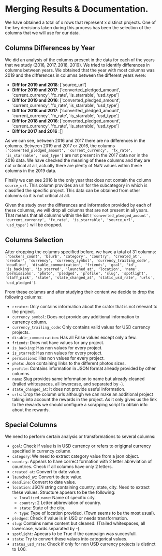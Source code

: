 # Merging Results & Documentation.

We have obtained a total of x rows that represent x distinct projects. One of the key decisions taken during this process has been the selection of the columns that we will use for our data.

## Columns Differences by Year

We did an analysis of the columns present in the data for each of the years that we study (2016, 2017, 2018, 2019). We tried to identify differences in columns between years. We obtained that the year with most columns was 2019 and the differences in columns between the different years were:

- __Diff for 2019 and 2018__: ['source_url']
- __Diff for 2019 and 2017__: ['converted_pledged_amount', 'current_currency', 'fx_rate', 'is_starrable', 'usd_type']
- __Diff for 2019 and 2016__: ['converted_pledged_amount', 'current_currency', 'fx_rate', 'is_starrable', 'usd_type']
- __Diff for 2018 and 2017__: ['converted_pledged_amount', 'current_currency', 'fx_rate', 'is_starrable', 'usd_type']
- __Diff for 2018 and 2016__: ['converted_pledged_amount', 'current_currency', 'fx_rate', 'is_starrable', 'usd_type']
- __Diff for 2017 and 2016__ :[]

As we can see, between 2016 and 2017 there are no differences in the columns. Between 2019 and 2017 or 2016, the columns `['converted_pledged_amount', 'current_currency', 'fx_rate', 'is_starrable', 'usd_type']` are not present in the 2017 data nor in the 2016 data. We have checked the meaning of these columns and they are not critical at all, actually there are plenty of NaN values within these columns in the 2019 data.

Finally we can see 2018 is the only year that does not contain the column `source_url`. This column provides an url for the subcategory in which is classified the specific project. This data can be obtained from other columns so it is not critical at all.

Given the study over the differences and information provided by each of these columns, we will drop all columns that are not present in all years. That means that all columns within the list `['converted_pledged_amount', 'current_currency', 'fx_rate', 'is_starrable', 'source_url', 'usd_type']` will be dropped.

## Columns Selection

After dropping the columns specified before, we have a total of 31 columns: `['backers_count', 'blurb', 'category', 'country', 'created_at', 'creator', 'currency', 'currency_symbol', 'currency_trailing_code', 'deadline', 'disable_communication', 'friends', 'goal', 'id', 'is_backing', 'is_starred', 'launched_at', 'location', 'name', 'permissions', 'photo', 'pledged', 'profile', 'slug', 'spotlight', 'staff_pick', 'state', 'state_changed_at', 'static_usd_rate', 'urls', 'usd_pledged']`.

From these columns and after studying their content we decide to drop the following columns:

- `creator`: Only contains information about the crator that is not relevant to the project.
- `currency_symbol`: Does not provide any additional information to currency column.
- `currency_trailing_code`: Only contains valid values for USD currency projects.
- `disable_communication`: Has all False values except only a few.
- `friends`: Does not have values for any project.
- `is_backing`: Has non values for every project.
- `is_starred`: Has non values for every project.
- `permissions`: Has non values for every project.
- `photo`: Json containing links to the different photos sizes.
- `profile`: Contains information in JSON format already provided by other columns.
- `name`: Slug provides same information to name but already 
cleaned (trailed whitespaces, all lowercase, and separated by -).
- `state_changed_at`: It does not provide useful information.
- `urls`: Drop the column urls although we can make an additional project taking into account the rewards in the project. As it only gives us the link to the rewards we should configure a scrapping script to obtain info about the rewards.

## Special Columns

We need to perform certain analysis or transformations to several columns:
- `goal`: Check if value is in USD currency or refers to origignal currency specified in currency column.
- `category`: We need to extract category value from a json object.
- `country`: Appears to have correct formation with 2 letter abreviation of countries. Check if all columns have only 2 letters.
- `created_at`: Convert to date value.
- `launched_at`: Convert to date value.
- `deadline`: Convert to date value.
- `location`: JSON string containing country, state, city. Need to extract these values. Structure appears to be the following:
    + `localized_name`: Name of specific city.
    + `country`: 2 Letter abbreviation of country.
    + `state`: State of the city.
    + `type`: Type of location provided. (Town seems to be the most usual).
- `pledged`: Check if value is in USD or needs transformation.
- `slug`: Contains name content but cleaned. (Trailed whitespaces, all lowercase, words separated by -).
- `spotlight`: Apeears to be True if the campaign was succesfull.
- `state`: Try to convert these values into categorical values.
- `status_usd_rate`: Check if only for non USD currency projects is distinct to 1.00.